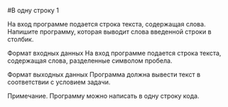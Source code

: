 #В одну строку 1

На вход программе подается строка текста, содержащая слова. Напишите программу, 
которая выводит слова введенной строки в столбик.

Формат входных данных
На вход программе подается строка текста, содержащая слова, разделенные символом пробела.

Формат выходных данных
Программа должна вывести текст в соответствии с условием задачи.

Примечание. Программу можно написать в одну строку кода.